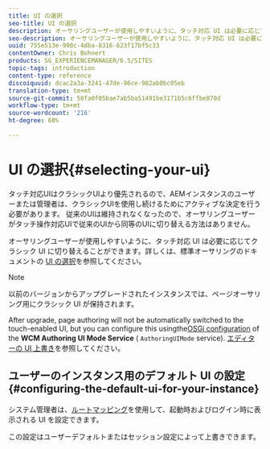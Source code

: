```yaml
---
title: UI の選択
seo-title: UI の選択
description: オーサリングユーザーが使用しやすいように、タッチ対応 UI は必要に応じてクラシック UI に切り替えることができます。
seo-description: オーサリングユーザーが使用しやすいように、タッチ対応 UI は必要に応じてクラシック UI に切り替えることができます。
uuid: 755e513e-990c-4dba-8316-623f17bf5c33
contentOwner: Chris Bohnert
products: SG_EXPERIENCEMANAGER/6.5/SITES
topic-tags: introduction
content-type: reference
discoiquuid: dcac2a3a-3241-47de-96ce-982ab0bc05eb
translation-type: tm+mt
source-git-commit: 58fa0f05bae7ab5ba51491be3171b5c6ffbe870d
workflow-type: tm+mt
source-wordcount: '216'
ht-degree: 60%

---
```



# UI の選択{#selecting-your-ui}

タッチ対応UIはクラシックUIより優先されるので、AEMインスタンスのユーザーまたは管理者は、クラシックUIを使用し続けるためにアクティブな決定を行う必要があります。 従来のUIは維持されなくなったので、オーサリングユーザーがタッチ操作対応UIで従来のUIから同等のUIに切り替える方法はありません。

オーサリングユーザーが使用しやすいように、タッチ対応 UI は必要に応じてクラシック UI に切り替えることができます。詳しくは、標準オーサリングのドキュメントの [UI の選択](/help/sites-authoring/select-ui.md)を参照してください。

>[!NOTE]
>
>以前のバージョンからアップグレードされたインスタンスでは、ページオーサリング用にクラシック UI が保持されます。
>
>After upgrade, page authoring will not be automatically switched to the touch-enabled UI, but you can configure this usingthe[OSGi configuration](/help/sites-deploying/configuring-osgi.md) of the **WCM Authoring UI Mode Service** ( `AuthoringUIMode` service). [エディターの UI 上書き](#uioverridesfortheeditor)を参照してください。

## ユーザーのインスタンス用のデフォルト UI の設定 {#configuring-the-default-ui-for-your-instance}

システム管理者は、[ルートマッピング](/help/sites-deploying/osgi-configuration-settings.md#daycqrootmapping)を使用して、起動時およびログイン時に表示される UI を設定できます。

この設定はユーザーデフォルトまたはセッション設定によって上書きできます。
